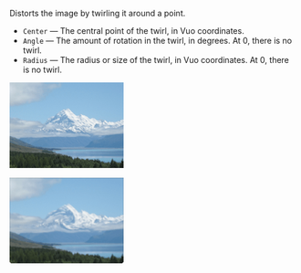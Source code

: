 Distorts the image by twirling it around a point.

   - `Center` — The central point of the twirl, in Vuo coordinates.
   - `Angle` — The amount of rotation in the twirl, in degrees. At 0, there is no twirl.
   - `Radius` — The radius or size of the twirl, in Vuo coordinates. At 0, there is no twirl.
   
![](mountains.png)

![](twirl.png) 
